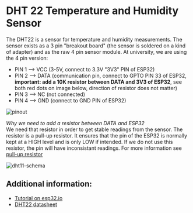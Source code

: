 # DHT 22 Temperature and Humidity Sensor

The DHT22 is a sensor for temperature and humidity measurements. The sensor exists as a 3 pin "breakout board" (the sensor is soldered on a kind of adapter) and as the raw 4 pin sensor module. At university, we are using the 4 pin version:

- PIN 1 --> VCC (3-5V, connect to 3.3V "3V3" PIN of ESP32)
- PIN 2 --> DATA (communication pin, connect to GPTO PIN 33 of ESP32, **important: add a 10K resistor between DATA and 3V3 of ESP32**, see both red dots on image below, direction of resistor does not matter)
- PIN 3 --> NC (not connected)
- PIN 4 --> GND (connect to GND PIN of ESP32)

![pinout](https://github.com/user-attachments/assets/727a5af7-77e1-41f5-a8da-ae4ef4a6f7d3)

*Why we need to add a resistor between DATA and ESP32* <br>
We need that resistor in order to get stable readings from the sensor. The resistor is a pull-up resistor. It ensures that the pin of the ESP32 is normally kept at a HIGH level and is only LOW if intended. If we do not use this resistor, the pin will have inconsistant readings. For more information see [pull-up resistor](https://learn.sparkfun.com/tutorials/pull-up-resistors/all)

![dht11-schema](https://github.com/user-attachments/assets/1b0c1225-c1c7-448d-8d85-ba437e9d7799)

## Additional information:
- [Tutorial on esp32.io]([https://www.example.com](https://esp32io.com/tutorials/esp32-dht22?utm_content=cmp-true))
- [DHT22 datasheet](https://www.sparkfun.com/datasheets/Sensors/Temperature/DHT22.pdf)
